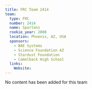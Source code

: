 ```yaml
---
title: FRC Team 2414
team:
  type: FRC
  number: 2414
  name: Spartans
  rookie_year: 2008
  location: Phoenix, AZ, USA
  sponsors:
    - BAE Systems
    - Science Foundation AZ
    - Stardust Foundation
    - Camelback High School
  links:
    Website: 
---
```

No content has been added for this team